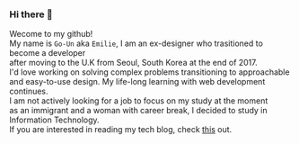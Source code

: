 ### Hi there 👋

Wecome to my github!    
My name is `Go-Un` aka `Emilie`, I am an ex-designer who trasitioned to become a developer    
after moving to the U.K from Seoul, South Korea at the end of 2017.    
I'd love working on solving complex problems transitioning to approachable and easy-to-use design.
My life-long learning with web development continues.   
I am not actively looking for a job to focus on my study at the moment    
as an immigrant and a woman with career break, I decided to study in Information Technology.    
If you are interested in reading my tech blog, check [this](https://bearcub3.hashnode.dev/) out.


<!--
**bearcub3/bearcub3** is a ✨ _special_ ✨ repository because its `README.md` (this file) appears on your GitHub profile.

Here are some ideas to get you started:

- 🔭 I’m currently working on ...
- 🌱 I’m currently learning ...
- 👯 I’m looking to collaborate on ...
- 🤔 I’m looking for help with ...
- 💬 Ask me about ...
- 📫 How to reach me: ...
- 😄 Pronouns: ...
- ⚡ Fun fact: ...
-->
